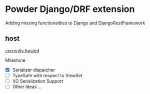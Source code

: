 # Powder Django/DRF extension

Adding missing functionalities to Django and DjangoRestFramework


## host

[currently hosted](https://test.pypi.org/project/django-powder/0.0.1/)


Milestone
- [x] Serializer dispatcher
- [ ] TypeSafe with respect to ViewSet 
- [ ] I/O Serialization Support
- [ ] Other Ideas ...
